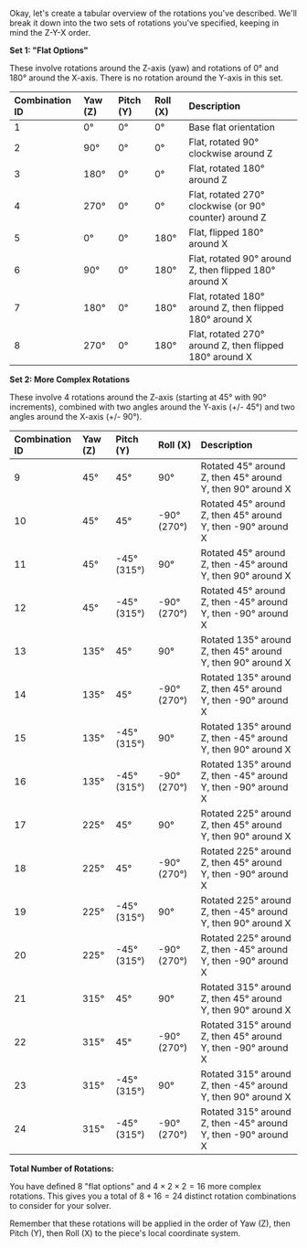 Okay, let's create a tabular overview of the rotations you've described. We'll break it down into the two sets of rotations you've specified, keeping in mind the Z-Y-X order.

**Set 1: "Flat Options"**

These involve rotations around the Z-axis (yaw) and rotations of 0° and 180° around the X-axis. There is no rotation around the Y-axis in this set.

| Combination ID | Yaw (Z)      | Pitch (Y)    | Roll (X)       | Description                                      |
| :------------- | :----------- | :----------- | :------------- | :----------------------------------------------- |
| 1              | 0°           | 0°           | 0°             | Base flat orientation                            |
| 2              | 90°          | 0°           | 0°             | Flat, rotated 90° clockwise around Z             |
| 3              | 180°         | 0°           | 0°             | Flat, rotated 180° around Z                      |
| 4              | 270°         | 0°           | 0°             | Flat, rotated 270° clockwise (or 90° counter) around Z |
| 5              | 0°           | 0°           | 180°           | Flat, flipped 180° around X                      |
| 6              | 90°          | 0°           | 180°           | Flat, rotated 90° around Z, then flipped 180° around X |
| 7              | 180°         | 0°           | 180°           | Flat, rotated 180° around Z, then flipped 180° around X |
| 8              | 270°         | 0°           | 180°           | Flat, rotated 270° around Z, then flipped 180° around X |

**Set 2: More Complex Rotations**

These involve 4 rotations around the Z-axis (starting at 45° with 90° increments), combined with two angles around the Y-axis (+/- 45°) and two angles around the X-axis (+/- 90°).

| Combination ID | Yaw (Z)      | Pitch (Y)    | Roll (X)       | Description                                                                 |
| :------------- | :----------- | :----------- | :------------- | :-------------------------------------------------------------------------- |
| 9              | 45°          | 45°          | 90°            | Rotated 45° around Z, then 45° around Y, then 90° around X                 |
| 10             | 45°          | 45°          | -90° (270°)    | Rotated 45° around Z, then 45° around Y, then -90° around X                |
| 11             | 45°          | -45° (315°) | 90°            | Rotated 45° around Z, then -45° around Y, then 90° around X                |
| 12             | 45°          | -45° (315°) | -90° (270°)    | Rotated 45° around Z, then -45° around Y, then -90° around X               |
| 13             | 135°         | 45°          | 90°            | Rotated 135° around Z, then 45° around Y, then 90° around X                |
| 14             | 135°         | 45°          | -90° (270°)    | Rotated 135° around Z, then 45° around Y, then -90° around X               |
| 15             | 135°         | -45° (315°) | 90°            | Rotated 135° around Z, then -45° around Y, then 90° around X               |
| 16             | 135°         | -45° (315°) | -90° (270°)    | Rotated 135° around Z, then -45° around Y, then -90° around X              |
| 17             | 225°         | 45°          | 90°            | Rotated 225° around Z, then 45° around Y, then 90° around X                |
| 18             | 225°         | 45°          | -90° (270°)    | Rotated 225° around Z, then 45° around Y, then -90° around X               |
| 19             | 225°         | -45° (315°) | 90°            | Rotated 225° around Z, then -45° around Y, then 90° around X               |
| 20             | 225°         | -45° (315°) | -90° (270°)    | Rotated 225° around Z, then -45° around Y, then -90° around X              |
| 21             | 315°         | 45°          | 90°            | Rotated 315° around Z, then 45° around Y, then 90° around X                |
| 22             | 315°         | 45°          | -90° (270°)    | Rotated 315° around Z, then 45° around Y, then -90° around X               |
| 23             | 315°         | -45° (315°) | 90°            | Rotated 315° around Z, then -45° around Y, then 90° around X               |
| 24             | 315°         | -45° (315°) | -90° (270°)    | Rotated 315° around Z, then -45° around Y, then -90° around X              |

**Total Number of Rotations:**

You have defined $8$ "flat options" and $4 \times 2 \times 2 = 16$ more complex rotations. This gives you a total of $8 + 16 = 24$ distinct rotation combinations to consider for your solver.

Remember that these rotations will be applied in the order of Yaw (Z), then Pitch (Y), then Roll (X) to the piece's local coordinate system.
